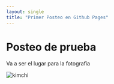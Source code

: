 ```yaml
---
layout: single
title: "Primer Posteo en Github Pages"
---
```


# Posteo de prueba

Va a ser el lugar para la fotografia

![kimchi]({{site.url}}/images/2023-02-07-primerposteo/kimchi.jpg)
